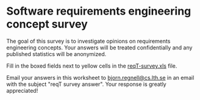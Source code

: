 # Software requirements engineering concept survey

The goal of this survey is to investigate opinions on requirements engineering concepts. Your answers will be treated confidentially and any published statistics will be anonymized. 

Fill in the boxed fields next to yellow cells in the [reqT-survey.xls] file.

Email your answers in this worksheet to bjorn.regnell@cs.lth.se in an email with the subject "reqT survey answer". Your response is greatly appreciated!

[reqT-survey.xls]: https://github.com/reqT/reqT/raw/3.0.x/survey/reqT-survey.xls